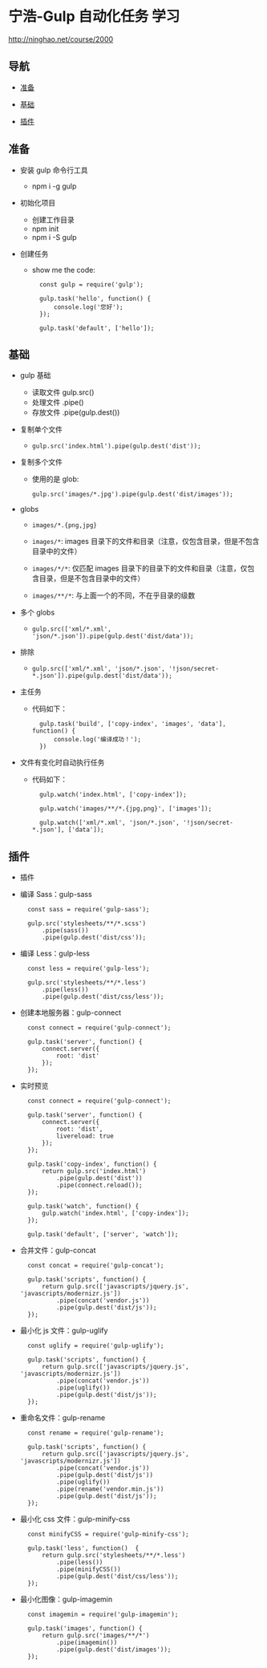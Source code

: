# 宁浩-Gulp 自动化任务 学习

<http://ninghao.net/course/2000>

## 导航

- [准备](#准备)

- [基础](#基础)

- [插件](#插件)

## 准备

- 安装 gulp 命令行工具

    - npm i -g gulp

- 初始化项目

    - 创建工作目录
    - npm init
    - npm i -S gulp

- 创建任务

    - show me the code:

            const gulp = require('gulp');

            gulp.task('hello', function() {
                console.log('您好');
            });

            gulp.task('default', ['hello']);

## 基础

- gulp 基础

    - 读取文件 gulp.src()
    - 处理文件 .pipe()
    - 存放文件 .pipe(gulp.dest())

- 复制单个文件

    - `gulp.src('index.html').pipe(gulp.dest('dist'));`

- 复制多个文件

    - 使用的是 glob:  

        `gulp.src('images/*.jpg').pipe(gulp.dest('dist/images'));`

- globs

    - `images/*.{png,jpg}`

    - `images/*`: images 目录下的文件和目录（注意，仅包含目录，但是不包含目录中的文件）

    - `images/*/*`: 仅匹配 images 目录下的目录下的文件和目录（注意，仅包含目录，但是不包含目录中的文件）

    - `images/**/*`: 与上面一个的不同，不在乎目录的级数

- 多个 globs

    - `gulp.src(['xml/*.xml', 'json/*.json']).pipe(gulp.dest('dist/data'));`

- 排除

    - `gulp.src(['xml/*.xml', 'json/*.json', '!json/secret-*.json']).pipe(gulp.dest('dist/data'));`

- 主任务

    - 代码如下：

            gulp.task('build', ['copy-index', 'images', 'data'], function() {
                console.log('编译成功！');
            })

- 文件有变化时自动执行任务

    - 代码如下：

            gulp.watch('index.html', ['copy-index']);

            gulp.watch('images/**/*.{jpg,png}', ['images']);

            gulp.watch(['xml/*.xml', 'json/*.json', '!json/secret-*.json'], ['data']);

## 插件

- 插件

- 编译 Sass：gulp-sass

        const sass = require('gulp-sass');

        gulp.src('stylesheets/**/*.scss')
            .pipe(sass())
            .pipe(gulp.dest('dist/css'));

- 编译 Less：gulp-less

        const less = require('gulp-less');

        gulp.src('stylesheets/**/*.less')
            .pipe(less())
            .pipe(gulp.dest('dist/css/less'));

- 创建本地服务器：gulp-connect

        const connect = require('gulp-connect');

        gulp.task('server', function() {
            connect.server({
                root: 'dist'
            });
        });

- 实时预览

        const connect = require('gulp-connect');

        gulp.task('server', function() {
            connect.server({
                root: 'dist',
                livereload: true
            });
        });

        gulp.task('copy-index', function() {
            return gulp.src('index.html')
                .pipe(gulp.dest('dist'))
                .pipe(connect.reload());
        });

        gulp.task('watch', function() {
            gulp.watch('index.html', ['copy-index']);
        });

        gulp.task('default', ['server', 'watch']);

- 合并文件：gulp-concat

        const concat = require('gulp-concat');

        gulp.task('scripts', function() {
            return gulp.src(['javascripts/jquery.js', 'javascripts/modernizr.js'])
                .pipe(concat('vendor.js'))
                .pipe(gulp.dest('dist/js'));
        });

- 最小化 js 文件：gulp-uglify

        const uglify = require('gulp-uglify');

        gulp.task('scripts', function() {
            return gulp.src(['javascripts/jquery.js', 'javascripts/modernizr.js'])
                .pipe(concat('vendor.js'))
                .pipe(uglify())
                .pipe(gulp.dest('dist/js'));
        });

- 重命名文件：gulp-rename

        const rename = require('gulp-rename');

        gulp.task('scripts', function() {
            return gulp.src(['javascripts/jquery.js', 'javascripts/modernizr.js'])
                .pipe(concat('vendor.js'))
                .pipe(gulp.dest('dist/js'))
                .pipe(uglify())
                .pipe(rename('vendor.min.js'))
                .pipe(gulp.dest('dist/js'));
        });

- 最小化 css 文件：gulp-minify-css

        const minifyCSS = require('gulp-minify-css');

        gulp.task('less', function()  {
            return gulp.src('stylesheets/**/*.less')
                .pipe(less())
                .pipe(minifyCSS())
                .pipe(gulp.dest('dist/css/less'));
        });

- 最小化图像：gulp-imagemin

        const imagemin = require('gulp-imagemin');

        gulp.task('images', function() {
            return gulp.src('images/**/*')
                .pipe(imagemin())
                .pipe(gulp.dest('dist/images'));
        });
